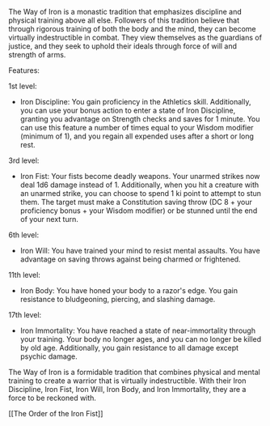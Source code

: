 The Way of Iron is a monastic tradition that emphasizes discipline and physical training above all else. Followers of this tradition believe that through rigorous training of both the body and the mind, they can become virtually indestructible in combat. They view themselves as the guardians of justice, and they seek to uphold their ideals through force of will and strength of arms.

Features:

1st level:

-   Iron Discipline: You gain proficiency in the Athletics skill. Additionally, you can use your bonus action to enter a state of Iron Discipline, granting you advantage on Strength checks and saves for 1 minute. You can use this feature a number of times equal to your Wisdom modifier (minimum of 1), and you regain all expended uses after a short or long rest.

3rd level:

-   Iron Fist: Your fists become deadly weapons. Your unarmed strikes now deal 1d6 damage instead of 1. Additionally, when you hit a creature with an unarmed strike, you can choose to spend 1 ki point to attempt to stun them. The target must make a Constitution saving throw (DC 8 + your proficiency bonus + your Wisdom modifier) or be stunned until the end of your next turn.

6th level:

-   Iron Will: You have trained your mind to resist mental assaults. You have advantage on saving throws against being charmed or frightened.

11th level:

-   Iron Body: You have honed your body to a razor's edge. You gain resistance to bludgeoning, piercing, and slashing damage.

17th level:

-   Iron Immortality: You have reached a state of near-immortality through your training. Your body no longer ages, and you can no longer be killed by old age. Additionally, you gain resistance to all damage except psychic damage.

The Way of Iron is a formidable tradition that combines physical and mental training to create a warrior that is virtually indestructible. With their Iron Discipline, Iron Fist, Iron Will, Iron Body, and Iron Immortality, they are a force to be reckoned with.

[[The Order of the Iron Fist]]